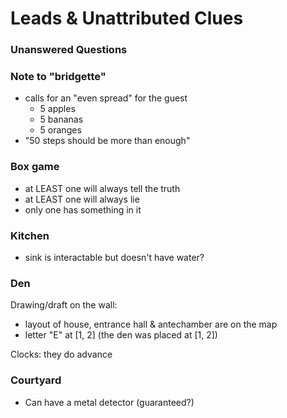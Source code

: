 # Leads & Unattributed Clues

### Unanswered Questions

### Note to "bridgette"

- calls for an "even spread" for the guest
  - 5 apples
  - 5 bananas
  - 5 oranges
- "50 steps should be more than enough"

### Box game

- at LEAST one will always tell the truth
- at LEAST one will always lie
- only one has something in it

### Kitchen

- sink is interactable but doesn't have water?

### Den

Drawing/draft on the wall:
- layout of house, entrance hall & antechamber are on the map
- letter "E" at [1, 2] (the den was placed at [1, 2])

Clocks: they do advance

### Courtyard

- Can have a metal detector (guaranteed?)
